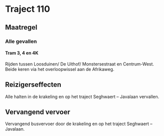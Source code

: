 # Traject 110
## Maatregel
### Alle gevallen

#### Tram 3, 4 en 4K
Rijden tussen Loosduinen/ De Uithof/ Monstersestraat en Centrum-West. Beide keren via het overloopwissel aan de Afrikaweg.

## Reizigerseffecten
Alle halten in de krakeling en op het traject Seghwaert – Javalaan vervallen.

## Vervangend vervoer
Vervangend busvervoer door de krakeling en op het traject Seghwaert – Javalaan.


